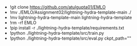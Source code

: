 - !git clone https://github.com/atulgupta01/EMLO
- !mv ./EMLO/Assignment02/lightning-hydra-template-main ./
- !mv lightning-hydra-template-main lightning-hydra-template
- !rm -rf EMLO
- !pip install -r ./lightning-hydra-template/requirements.txt
- !python ./lightning-hydra-template/src/train.py
- !python ./lightning-hydra-template/src/eval.py ckpt_path=""
